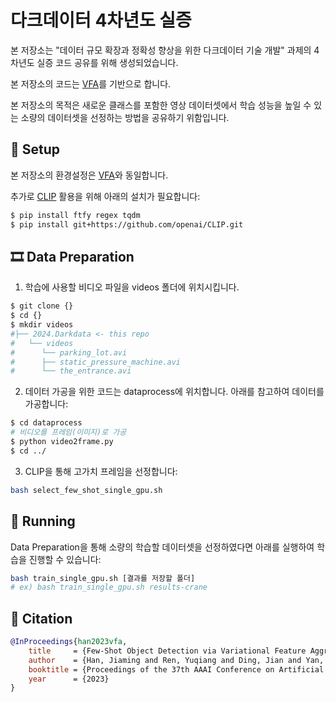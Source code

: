 # 다크데이터 4차년도 실증
본 저장소는 "데이터 규모 확장과 정확성 향상을 위한 다크데이터 기술 개발" 과제의 4차년도 실증 코드 공유를 위해 생성되었습니다.

본 저장소의 코드는 [VFA](https://github.com/csuhan/VFA)를 기반으로 합니다.

본 저장소의 목적은 새로운 클래스를 포함한 영상 데이터셋에서 학습 성능을 높일 수 있는 소량의 데이터셋을 선정하는 방법을 공유하기 위함입니다.


## 🔨 Setup
본 저장소의 환경설정은 [VFA](https://github.com/csuhan/VFA)와 동일합니다.

추가로 [CLIP](https://github.com/openai/CLIP) 활용을 위해 아래의 설치가 필요합니다:

```bash
$ pip install ftfy regex tqdm
$ pip install git+https://github.com/openai/CLIP.git
```


## 🎞 Data Preparation
1. 학습에 사용할 비디오 파일을 videos 폴더에 위치시킵니다.
```bash
$ git clone {}
$ cd {}
$ mkdir videos
#├── 2024.Darkdata <- this repo
#   └── videos
#      └── parking_lot.avi
#      ├── static_pressure_machine.avi
#      └── the_entrance.avi
```
2. 데이터 가공을 위한 코드는 dataprocess에 위치합니다. 아래를 참고하여 데이터를 가공합니다:
```bash
$ cd dataprocess
# 비디오를 프레임(이미지)로 가공
$ python video2frame.py
$ cd ../
```
3. CLIP을 통해 고가치 프레임을 선정합니다:
```bash
bash select_few_shot_single_gpu.sh
```


## 🚀 Running
Data Preparation을 통해 소량의 학습할 데이터셋을 선정하였다면 아래를 실행하여 학습을 진행할 수 있습니다:

```bash
bash train_single_gpu.sh [결과를 저장할 폴더]
# ex) bash train_single_gpu.sh results-crane
```



## 🌟 Citation

```BibTeX
@InProceedings{han2023vfa,
    title     = {Few-Shot Object Detection via Variational Feature Aggregation},
    author    = {Han, Jiaming and Ren, Yuqiang and Ding, Jian and Yan, Ke and Xia, Gui-Song},
    booktitle = {Proceedings of the 37th AAAI Conference on Artificial Intelligence (AAAI-23)},
    year      = {2023}
}
```
